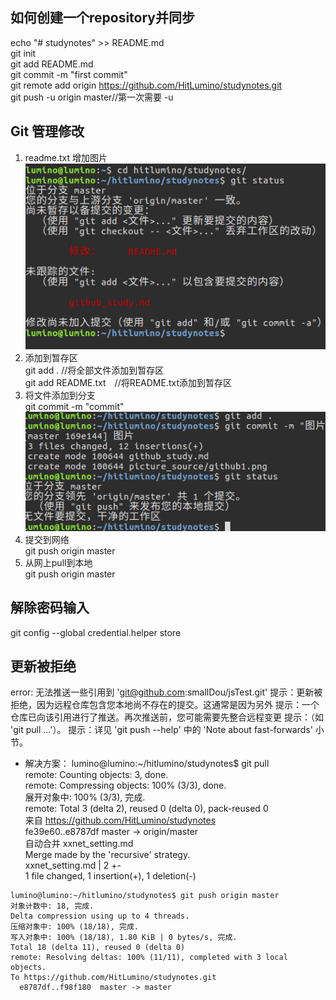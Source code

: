 ## 如何创建一个repository并同步
echo "# studynotes" >> README.md  
git init  
git add README.md  
git commit -m "first commit"  
git remote add origin https://github.com/HitLumino/studynotes.git  
git push -u origin master//第一次需要 -u   

## Git 管理修改
1. readme.txt 增加图片    
![](picture_source/1.png)
2. 添加到暂存区  
git add . //将全部文件添加到暂存区   
git add README.txt　//将README.txt添加到暂存区    　　　
3. 将文件添加到分支   
git commit -m "commit"  
![](picture_source/2.png)
4. 提交到网络  
git push origin master  
5. 从网上pull到本地  
git push origin master  
## 解除密码输入
git config --global credential.helper store

## 更新被拒绝
error: 无法推送一些引用到 'git@github.com:smallDou/jsTest.git'
提示：更新被拒绝，因为远程仓库包含您本地尚不存在的提交。这通常是因为另外
提示：一个仓库已向该引用进行了推送。再次推送前，您可能需要先整合远程变更
提示：（如 'git pull ...'）。
提示：详见 'git push --help' 中的 'Note about fast-forwards' 小节。  
* 解决方案：
lumino@lumino:~/hitlumino/studynotes$ git pull  
remote: Counting objects: 3, done.  
remote: Compressing objects: 100% (3/3), done.  
展开对象中: 100% (3/3), 完成.  
remote: Total 3 (delta 2), reused 0 (delta 0), pack-reused 0  
来自 https://github.com/HitLumino/studynotes  
   fe39e60..e8787df  master     -> origin/master  
自动合并 xxnet_setting.md  
Merge made by the 'recursive' strategy.  
 xxnet_setting.md | 2 +-  
 1 file changed, 1 insertion(+), 1 deletion(-)  
 ```
lumino@lumino:~/hitlumino/studynotes$ git push origin master   
对象计数中: 18, 完成.  
Delta compression using up to 4 threads.  
压缩对象中: 100% (18/18), 完成.  
写入对象中: 100% (18/18), 1.80 KiB | 0 bytes/s, 完成.  
Total 18 (delta 11), reused 0 (delta 0)  
remote: Resolving deltas: 100% (11/11), completed with 3 local objects.  
To https://github.com/HitLumino/studynotes.git  
   e8787df..f98f180  master -> master  
```

